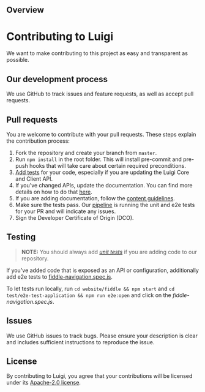 ## Overview

# Contributing to Luigi
We want to make contributing to this project as easy and transparent as possible.

## Our development process
We use GitHub to track issues and feature requests, as well as accept pull requests.

## Pull requests
You are welcome to contribute with your pull requests. These steps explain the contribution process:

1. Fork the repository and create your branch from `master`.
2. Run `npm install` in the root folder. This will install pre-commit and pre-push hooks that will take care about certain required preconditions.
3. [Add tests](#testing) for your code, especially if you are updating the Luigi Core and Client API.
4. If you've changed APIs, update the documentation. You can find more details on how to do that [here](docs/content-guidelines.md/#API-documentation).
5. If you are adding documentation, follow the [content guidelines](docs/content-guidelines.md).
6. Make sure the tests pass. Our [pipeline](https://travis-ci.com/SAP/luigi) is running the unit and e2e tests for your PR and will indicate any issues.
7. Sign the Developer Certificate of Origin (DCO).

## Testing

> **NOTE:** You should always add [*unit tests*](../core/test/) if you are adding code to our repository.

If you've added code that is exposed as an API or configuration, additionally add e2e tests to [fiddle-navigation.spec.js](https://github.com/SAP/luigi/blob/master/test/e2e-test-application/e2e/tests/0-fiddle/fiddle-navigation.spec.js).

To let tests run locally, run `cd website/fiddle && npm start` and `cd test/e2e-test-application && npm run e2e:open` and click on the *fiddle-navigation.spec.js*.

## Issues
We use GitHub issues to track bugs. Please ensure your description is
clear and includes sufficient instructions to reproduce the issue.

## License
By contributing to Luigi, you agree that your contributions will be licensed
under its [Apache-2.0 license](LICENSE).